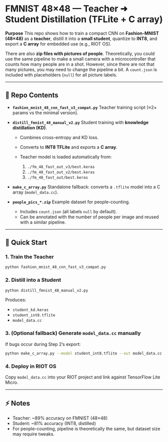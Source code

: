 # FMNIST 48×48 — Teacher ➜ Student Distillation (TFLite + C array)

**Purpose**
This repo shows how to train a compact CNN on **Fashion-MNIST (48×48)** as a **teacher**, distill it into a **small student**, quantize to **INT8**, and export a **C array** for embedded use (e.g., RIOT OS).

There are also **zip files with pictures of people**. Theoretically, you could use the same pipeline to make a small camera with a microcontroller that counts how many people are in a shot. However, since there are not that many pictures, you may need to change the pipeline a bit. A `count.json` is included with placeholders (`null`) for all picture labels.

---

## 📂 Repo Contents

* **`fashion_mnist_48_cnn_fast_v3_compat.py`**
  Teacher training script (≈2× params vs the minimal version).

* **`distill_fmnist_48_manual_v2.py`**
  Student training with **knowledge distillation (KD)**.

  * Combines cross-entropy and KD loss.
  * Converts to **INT8 TFLite** and exports a **C array**.
  * Teacher model is loaded automatically from:

    1. `./fm_48_fast_out_v3/best.keras`
    2. `./fm_48_fast_out_v2/best.keras`
    3. `./fm_48_fast_out/best.keras`

* **`make_c_array.py`**
  Standalone fallback: converts a `.tflite` model into a C array (`model_data.cc`).

* **`people_pics_*.zip`**
  Example dataset for people-counting.

  * Includes `count.json` (all labels `null` by default).
  * Can be annotated with the number of people per image and reused with a similar pipeline.

---

## 🚀 Quick Start

### 1. Train the Teacher

```bash
python fashion_mnist_48_cnn_fast_v3_compat.py
```

### 2. Distill into a Student

```bash
python distill_fmnist_48_manual_v2.py
```

Produces:

* `student_kd.keras`
* `student_int8.tflite`
* `model_data.cc`

### 3. (Optional fallback) Generate `model_data.cc` manually

If bugs occur during Step 2’s export:

```bash
python make_c_array.py --model student_int8.tflite --out model_data.cc
```

### 4. Deploy in RIOT OS

Copy `model_data.cc` into your RIOT project and link against TensorFlow Lite Micro.

---

## ⚡ Notes

* Teacher: \~89% accuracy on FMNIST (48×48)
* Student: \~81% accuracy (INT8, distilled)
* For people-counting, pipeline is theoretically the same, but dataset size may require tweaks.

